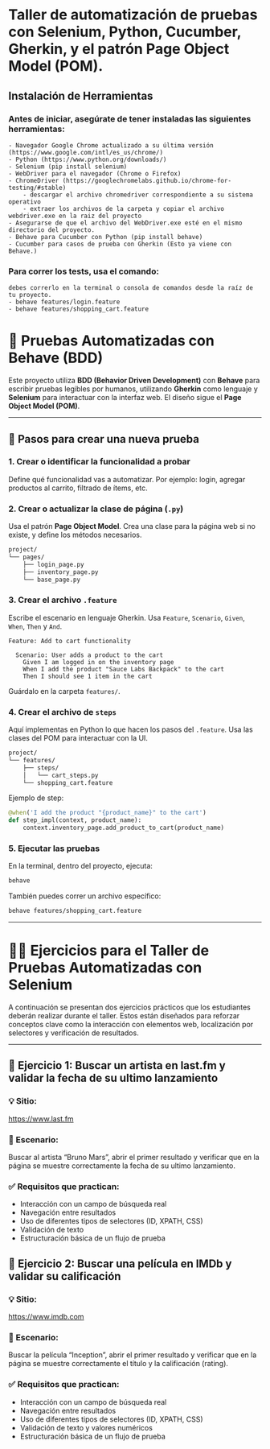 # Taller de automatización de pruebas con Selenium, Python, Cucumber, Gherkin, y el patrón Page Object Model (POM).

## Instalación de Herramientas

### Antes de iniciar, asegúrate de tener instaladas las siguientes herramientas:
    - Navegador Google Chrome actualizado a su última versión (https://www.google.com/intl/es_us/chrome/)
	- Python (https://www.python.org/downloads/) 
	- Selenium (pip install selenium)
	- WebDriver para el navegador (Chrome o Firefox)
	- ChromeDriver (https://googlechromelabs.github.io/chrome-for-testing/#stable)
        - descargar el archivo chromedriver correspondiente a su sistema operativo
        - extraer los archivos de la carpeta y copiar el archivo webdriver.exe en la raiz del proyecto
	- Asegurarse de que el archivo del WebDriver.exe esté en el mismo directorio del proyecto.
	- Behave para Cucumber con Python (pip install behave)
	- Cucumber para casos de prueba con Gherkin (Esto ya viene con Behave.)

### Para correr los tests, usa el comando:
	debes correrlo en la terminal o consola de comandos desde la raíz de tu proyecto.
	- behave features/login.feature 
	- behave features/shopping_cart.feature 

# 🧪 Pruebas Automatizadas con Behave (BDD)

Este proyecto utiliza **BDD (Behavior Driven Development)** con **Behave** para escribir pruebas legibles por humanos, utilizando **Gherkin** como lenguaje y **Selenium** para interactuar con la interfaz web. El diseño sigue el **Page Object Model (POM)**.

---

## 🚀 Pasos para crear una nueva prueba

### 1. Crear o identificar la funcionalidad a probar
Define qué funcionalidad vas a automatizar. Por ejemplo: login, agregar productos al carrito, filtrado de ítems, etc.

### 2. Crear o actualizar la clase de página (`.py`)
Usa el patrón **Page Object Model**. Crea una clase para la página web si no existe, y define los métodos necesarios.

```bash
project/
└── pages/
    ├── login_page.py
    ├── inventory_page.py
    └── base_page.py
```

### 3. Crear el archivo `.feature`
Escribe el escenario en lenguaje Gherkin. Usa `Feature`, `Scenario`, `Given`, `When`, `Then` y `And`.

```gherkin
Feature: Add to cart functionality

  Scenario: User adds a product to the cart
    Given I am logged in on the inventory page
    When I add the product "Sauce Labs Backpack" to the cart
    Then I should see 1 item in the cart
```

Guárdalo en la carpeta `features/`.

### 4. Crear el archivo de `steps`
Aquí implementas en Python lo que hacen los pasos del `.feature`. Usa las clases del POM para interactuar con la UI.

```bash
project/
└── features/
    ├── steps/
    │   └── cart_steps.py
    └── shopping_cart.feature
```

Ejemplo de step:

```python
@when('I add the product "{product_name}" to the cart')
def step_impl(context, product_name):
    context.inventory_page.add_product_to_cart(product_name)
```

### 5. Ejecutar las pruebas

En la terminal, dentro del proyecto, ejecuta:

```bash
behave
```

También puedes correr un archivo específico:

```bash
behave features/shopping_cart.feature
```

---

# 🧑‍🏫 Ejercicios para el Taller de Pruebas Automatizadas con Selenium

A continuación se presentan dos ejercicios prácticos que los estudiantes deberán realizar durante el taller. Estos están diseñados para reforzar conceptos clave como la interacción con elementos web, localización por selectores y verificación de resultados.

---
## 🧪 Ejercicio 1: Buscar un artista en last.fm y validar la fecha de su ultimo lanzamiento
### 💡 Sitio:
https://www.last.fm

### 🎯 Escenario:
Buscar al artista “Bruno Mars”, abrir el primer resultado y verificar que en la página se muestre correctamente la fecha de su ultimo lanzamiento.

### ✅ Requisitos que practican:
- Interacción con un campo de búsqueda real
- Navegación entre resultados
- Uso de diferentes tipos de selectores (ID, XPATH, CSS)
- Validación de texto
- Estructuración básica de un flujo de prueba

## 🧪 Ejercicio 2: Buscar una película en IMDb y validar su calificación
### 💡 Sitio:
https://www.imdb.com

### 🎯 Escenario:
Buscar la película “Inception”, abrir el primer resultado y verificar que en la página se muestre correctamente el título y la calificación (rating).

### ✅ Requisitos que practican:
- Interacción con un campo de búsqueda real
- Navegación entre resultados
- Uso de diferentes tipos de selectores (ID, XPATH, CSS)
- Validación de texto y valores numéricos
- Estructuración básica de un flujo de prueba
